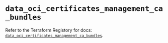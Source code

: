 # `data_oci_certificates_management_ca_bundles`

Refer to the Terraform Registory for docs: [`data_oci_certificates_management_ca_bundles`](https://registry.terraform.io/providers/oracle/oci/6.18.0/docs/data-sources/certificates_management_ca_bundles).
